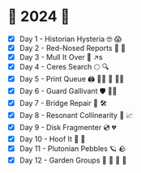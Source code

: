 # :christmas_tree: 2024 :christmas_tree:

- [x] Day 1 - Historian Hysteria :nerd_face: :scream:
- [x] Day 2 - Red-Nosed Reports :small_red_triangle: :page_facing_up:
- [x] Day 3 - Mull It Over :wine_glass: :arrow_upper_right:s
- [x] Day 4 - Ceres Search :full_moon: :mag:
- [x] Day 5 - Print Queue :printer: :standing_woman: :standing_person: :standing_man:
- [x] Day 6 - Guard Gallivant :shield: :walking_woman:
- [x] Day 7 - Bridge Repair :bridge_at_night: :hammer_and_wrench:
- [x] Day 8 - Resonant Collinearity :muscle: :chart_with_upwards_trend:
- [x] Day 9 - Disk Fragmenter :cd: :broken_heart:
- [x] Day 10 - Hoof It :deer: :walking:
- [x] Day 11 - Plutonian Pebbles :ringed_planet: :rock:
- [x] Day 12 - Garden Groups :cherry_blossom: :sunflower: :hibiscus: :tulip:
